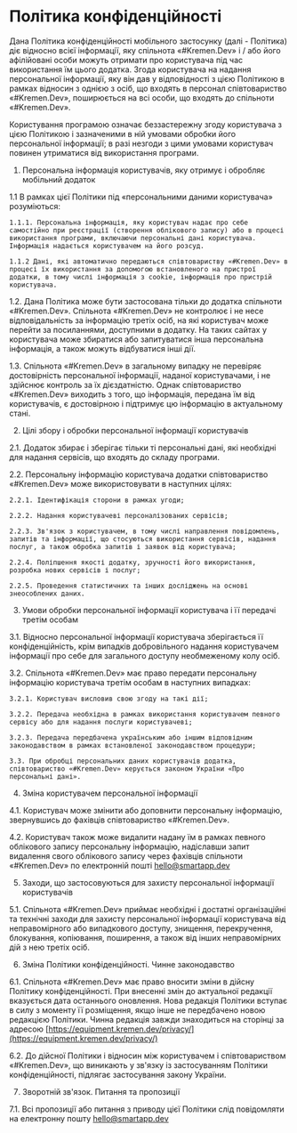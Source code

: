 # Політика конфіденційності

Дана Політика конфіденційності мобільного застосунку (далі - Політика) діє відносно всієї інформації, яку спільнота «#Kremen.Dev» і / або його афілійовані особи можуть отримати про користувача під час використання їм цього додатка. Згода користувача на надання персональної інформації, яку він дав у відповідності з цією Політикою в рамках відносин з однією з осіб, що входять в персонал співтовариство «#Kremen.Dev», поширюється на всі особи, що входять до спільноти «#Kremen.Dev».

Користування програмою означає беззастережну згоду користувача з цією Політикою і зазначеними в ній умовами обробки його персональної інформації; в разі незгоди з цими умовами користувач повинен утриматися від використання програми.

1. Персональна інформація користувачів, яку отримує і обробляє мобільний додаток

  1.1 В рамках цієї Політики під «персональними даними користувача» розуміються:

    1.1.1. Персональна інформація, яку користувач надає про себе самостійно при реєстрації (створення облікового запису) або в процесі використання програми, включаючи персональні дані користувача. Інформація надається користувачем на його розсуд.

    1.1.2 Дані, які автоматично передаються співтовариству «#Kremen.Dev» в процесі їх використання за допомогою встановленого на пристрої додатки, в тому числі інформація з cookie, інформація про пристрій користувача.

  1.2. Дана Політика може бути застосована тільки до додатка спільноти «#Kremen.Dev». Спільнота «#Kremen.Dev» не контролює і не несе відповідальність за інформацію третіх осіб, на які користувач може перейти за посиланнями, доступними в додатку. На таких сайтах у користувача може збиратися або запитуватися інша персональна інформація, а також можуть відбуватися інші дії.

  1.3. Спільнота «#Kremen.Dev» в загальному випадку не перевіряє достовірність персональної інформації, наданої користувачами, і не здійснює контроль за їх дієздатністю. Однак співтовариство «#Kremen.Dev» виходить з того, що інформація, передана їм від користувачів, є достовірною і підтримує цю інформацію в актуальному стані.

2. Цілі збору і обробки персональної інформації користувачів

  2.1. Додаток збирає і зберігає тільки ті персональні дані, які необхідні для надання сервісів, що входять до складу програми.

  2.2. Персональну інформацію користувача додатки співтовариство «#Kremen.Dev» може використовувати в наступних цілях:

    2.2.1. Ідентифікація сторони в рамках угоди;

    2.2.2. Надання користувачеві персоналізованих сервісів;

    2.2.3. Зв'язок з користувачем, в тому числі направлення повідомлень, запитів та інформації, що стосуються використання сервісів, надання послуг, а також обробка запитів і заявок від користувача;

    2.2.4. Поліпшення якості додатку, зручності його використання, розробка нових сервісів і послуг;

    2.2.5. Проведення статистичних та інших досліджень на основі знеособлених даних.

3. Умови обробки персональної інформації користувача і її передачі третім особам

  3.1. Відносно персональної інформації користувача зберігається її конфіденційність, крім випадків добровільного надання користувачем інформації про себе для загального доступу необмеженому колу осіб.

  3.2. Спільнота «#Kremen.Dev» має право передати персональну інформацію користувача третім особам в наступних випадках:

    3.2.1. Користувач висловив свою згоду на такі дії;

    3.2.2. Передача необхідна в рамках використання користувачем певного сервісу або для надання послуги користувачеві;

    3.2.3. Передача передбачена українським або іншим відповідним законодавством в рамках встановленої законодавством процедури;

    3.3. При обробці персональних даних користувачів додатка, співтовариство «#Kremen.Dev» керується законом України «Про персональні дані».

4. Зміна користувачем персональної інформації

  4.1. Користувач може змінити або доповнити персональну інформацію, звернувшись до фахівців співтовариство «#Kremen.Dev».

  4.2. Користувач також може видалити надану їм в рамках певного облікового запису персональну інформацію, надіславши запит видалення свого облікового запису через фахівців спільноти «#Kremen.Dev» по електронній пошті [hello@smartapp.dev](mailto:hello@smartapp.dev)

5. Заходи, що застосовуються для захисту персональної інформації користувачів

  5.1. Спільнота «#Kremen.Dev» приймає необхідні і достатні організаційні та технічні заходи для захисту персональної інформації користувача від неправомірного або випадкового доступу, знищення, перекручення, блокування, копіювання, поширення, а також від інших неправомірних дій з нею третіх осіб.

6. Зміна Політики конфіденційності. Чинне законодавство

  6.1. Спільнота «#Kremen.Dev» має право вносити зміни в дійсну Політику конфіденційності. При внесенні змін до актуальної редакції вказується дата останнього оновлення. Нова редакція Політики вступає в силу з моменту її розміщення, якщо інше не передбачено новою редакцією Політики. Чинна редакція завжди знаходиться на сторінці за адресою [https://equipment.kremen.dev/privacy/](https://equipment.kremen.dev/privacy/)

  6.2. До дійсної Політики і відносин між користувачем і співтовариством «#Kremen.Dev», що виникають у зв'язку із застосуванням Політики конфіденційності, підлягає застосування закону України.

7. Зворотній зв'язок. Питання та пропозиції

  7.1. Всі пропозиції або питання з приводу цієї Політики слід повідомляти на електронну пошту [hello@smartapp.dev](mailto:hello@smartapp.dev)

